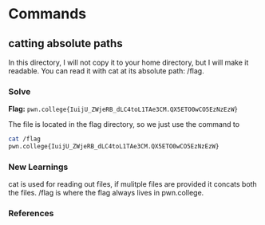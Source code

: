 # Commands

## catting absolute paths
In this directory, I will not copy it to your home directory, but I will make it readable. You can read it with cat at its absolute path: /flag.

### Solve
**Flag:** `pwn.college{IuijU_ZWjeRB_dLC4toL1TAe3CM.QX5ETO0wCO5EzNzEzW}`

The file is located in the flag directory, so we just use the command to 
```bash
cat /flag
pwn.college{IuijU_ZWjeRB_dLC4toL1TAe3CM.QX5ETO0wCO5EzNzEzW}
```

### New Learnings
cat is used for reading out files, if mulitple files are provided it concats both the files.
/flag is where the flag always lives in pwn.college.
### References 

